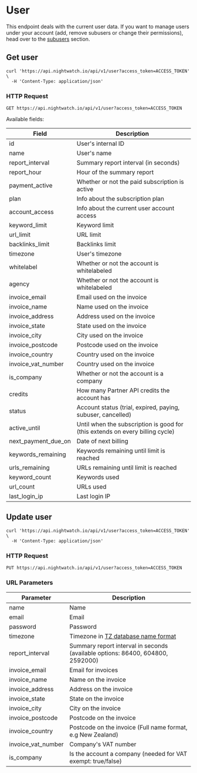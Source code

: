 # User

This endpoint deals with the current user data. If you want to manage users under
your account (add, remove subusers or change their permissions),
head over to the <a href="/subusers/">subusers</a> section.

## Get user

```shell
curl 'https://api.nightwatch.io/api/v1/user?access_token=ACCESS_TOKEN' \
  -H 'Content-Type: application/json'
```

### HTTP Request

`GET https://api.nightwatch.io/api/v1/user?access_token=ACCESS_TOKEN`

Available fields:

| Field               | Description                                                                   |
|---------------------|-------------------------------------------------------------------------------|
| id                  | User's internal ID                                                            |
| name                | User's name                                                                   |
| report_interval     | Summary report interval (in seconds)                                          |
| report_hour         | Hour of the summary report                                                    |
| payment_active      | Whether or not the paid subscription is active                                |
| plan                | Info about the subscription plan                                              |
| account_access      | Info about the current user account access                                    |
| keyword_limit       | Keyword limit                                                                 |
| url_limit           | URL limit                                                                     |
| backlinks_limit     | Backlinks limit                                                               |
| timezone            | User's timezone                                                               |
| whitelabel          | Whether or not the account is whitelabeled                                    |
| agency              | Whether or not the account is whitelabeled                                    |
| invoice_email       | Email used on the invoice                                                     |
| invoice_name        | Name used on the invoice                                                      |
| invoice_address     | Address used on the invoice                                                   |
| invoice_state       | State used on the invoice                                                     |
| invoice_city        | City used on the invoice                                                      |
| invoice_postcode    | Postcode used on the invoice                                                  |
| invoice_country     | Country used on the invoice                                                   |
| invoice_vat_number  | Country used on the invoice                                                   |
| is_company          | Whether or not the account is a company                                       |
| credits             | How many Partner API credits the account has                                  |
| status              | Account status (trial, expired, paying, subuser, cancelled)                   |
| active_until        | Until when the subscription is good for (this extends on every billing cycle) |
| next_payment_due_on | Date of next billing                                                          |
| keywords_remaining  | Keywords remaining until limit is reached                                     |
| urls_remaining      | URLs remaining until limit is reached                                         |
| keyword_count       | Keywords used                                                                 |
| url_count           | URLs used                                                                     |
| last_login_ip       | Last login IP                                                                 |


## Update user

```shell
curl 'https://api.nightwatch.io/api/v1/user?access_token=ACCESS_TOKEN' \
  -H 'Content-Type: application/json'
```

### HTTP Request

`PUT https://api.nightwatch.io/api/v1/user?access_token=ACCESS_TOKEN`

### URL Parameters

| Parameter          | Description                                                                                         |
|--------------------|-----------------------------------------------------------------------------------------------------|
| name               | Name                                                                                                |
| email              | Email                                                                                               |
| password           | Password                                                                                            |
| timezone           | Timezone in [TZ database name format](https://en.wikipedia.org/wiki/List_of_tz_database_time_zones) |
| report_interval    | Summary report interval in seconds (available options: 86400, 604800, 2592000)                      |
| invoice_email      | Email for invoices                                                                                  |
| invoice_name       | Name on the invoice                                                                                 |
| invoice_address    | Address on the invoice                                                                              |
| invoice_state      | State on the invoice                                                                                |
| invoice_city       | City on the invoice                                                                                 |
| invoice_postcode   | Postcode on the invoice                                                                             |
| invoice_country    | Postcode on the invoice (Full name format, e.g New Zealand)                                         |
| invoice_vat_number | Company's VAT number                                                                                |
| is_company         | Is the account a company (needed for VAT exempt: true/false)                                        |


